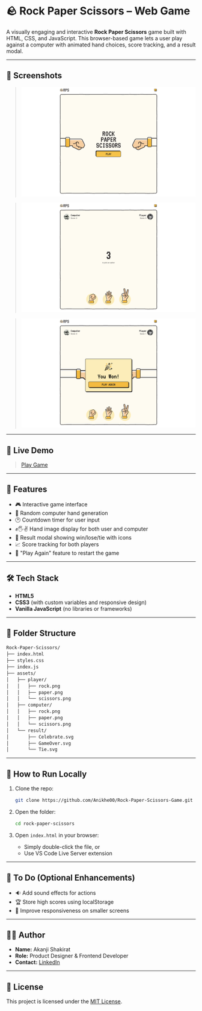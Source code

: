 # 🪨 Rock Paper Scissors – Web Game

A visually engaging and interactive **Rock Paper Scissors** game built with HTML, CSS, and JavaScript. This browser-based game lets a user play against a computer with animated hand choices, score tracking, and a result modal.

---

## 📸 Screenshots

> ![Game Interface](/assets/screenshots/Game%20Interface.png)

> ![Countdown Started](/assets/screenshots/Countdown%20Started.png)

> ![Winner Determined](/assets/screenshots/Winner%20Determined.png)
---

## 🚀 Live Demo

> [Play Game](https://rock-paper-scissors-game-delta-jade.vercel.app/)


---

## 🧠 Features

- 🎮 Interactive game interface
- 🤖 Random computer hand generation
- 🕐 Countdown timer for user input
- ✊🖐✌️ Hand image display for both user and computer
- 🧾 Result modal showing win/lose/tie with icons
- 📈 Score tracking for both players
- 🔁 "Play Again" feature to restart the game

---

## 🛠️ Tech Stack

- **HTML5**
- **CSS3** (with custom variables and responsive design)
- **Vanilla JavaScript** (no libraries or frameworks)

---

## 📂 Folder Structure

```bash
Rock-Paper-Scissors/
├── index.html
├── styles.css
├── index.js
├── assets/
│   ├── player/
│   │   ├── rock.png
│   │   ├── paper.png
│   │   └── scissors.png
│   ├── computer/
│   │   ├── rock.png
│   │   ├── paper.png
│   │   └── scissors.png
│   └── result/
│       ├── Celebrate.svg
│       ├── GameOver.svg
│       └── Tie.svg
```

---

## 🧪 How to Run Locally

1. Clone the repo:
   ```bash
   git clone https://github.com/Anikhe00/Rock-Paper-Scissors-Game.git
   ```

2. Open the folder:
   ```bash
   cd rock-paper-scissors
   ```

3. Open `index.html` in your browser:
   - Simply double-click the file, or
   - Use VS Code Live Server extension

---

## 📌 To Do (Optional Enhancements)

- 🔉 Add sound effects for actions
- 🏆 Store high scores using localStorage
- 📱 Improve responsiveness on smaller screens

---

## 👩‍💻 Author

- **Name:** Akanji Shakirat  
- **Role:** Product Designer & Frontend Developer  
- **Contact:** [LinkedIn](https://www.linkedin.com/in/your-link)
---

## 📄 License

This project is licensed under the [MIT License](LICENSE).
